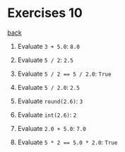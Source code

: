 # Exercises 10
[back](../)

1. Evaluate `3 + 5.0`:
	`8.0`

2. Evaluate `5 / 2`:
	`2.5`

3. Evaluate `5 / 2 == 5 / 2.0`:
	`True`

4. Evaluate `5 / 2.0`:
	`2.5`

5. Evaluate `round(2.6)`:
	`3`

6. Evaluate `int(2.6)`:
	`2`

7. Evaluate `2.0 + 5.0`:
	`7.0`

8. Evaluate `5 * 2 == 5.0 * 2.0`:
	`True`